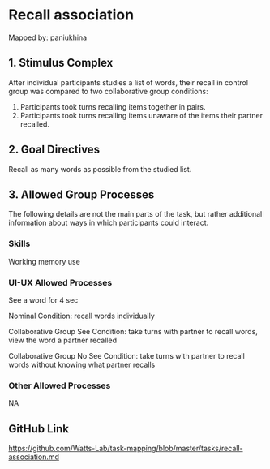 # Recall association

Mapped by: paniukhina 

## 1. Stimulus Complex 
After individual participants studies a list of words, their recall in control group was compared to two collaborative group conditions:
1. Participants took turns recalling items together in pairs.
2. Participants took turns recalling items unaware of the items their partner recalled.

## 2. Goal Directives 
Recall as many words as possible from the studied list.

## 3. Allowed Group Processes 
The following details are not the main parts of the task, but rather additional information about ways in which participants could interact.

### Skills 
Working memory use

### UI-UX Allowed Processes
See a word for 4 sec

Nominal Condition: recall words individually

Collaborative Group See Condition: take turns with partner to recall words, view the word a partner recalled

Collaborative Group No See Condition: take turns with partner to recall words without knowing what partner recalls


### Other Allowed Processes
NA

## GitHub Link 
https://github.com/Watts-Lab/task-mapping/blob/master/tasks/recall-association.md